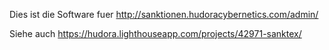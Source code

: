 Dies ist die Software fuer http://sanktionen.hudoracybernetics.com/admin/

Siehe auch https://hudora.lighthouseapp.com/projects/42971-sanktex/
